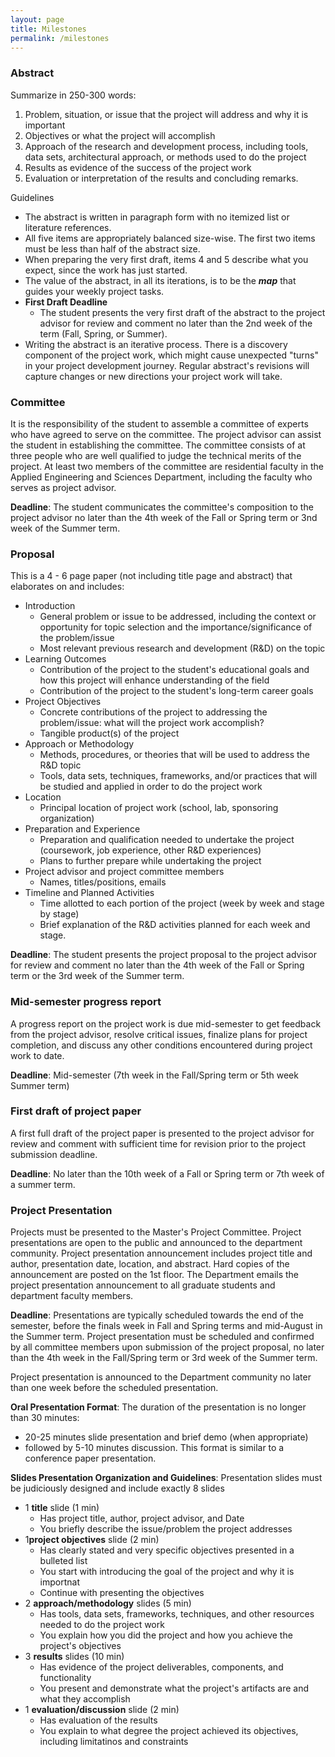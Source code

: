 ```yaml
---
layout: page
title: Milestones
permalink: /milestones
---
```


### **Abstract**

Summarize in 250-300 words:

1. Problem, situation, or issue that the project will address and why it is important
2. Objectives or what the project will accomplish
3. Approach of the research and development process, including tools, data sets, architectural approach, or methods used to do the project
4. Results as evidence of the success of the project work
5. Evaluation or interpretation of the results and concluding remarks. 

Guidelines

* The abstract is written in paragraph form with no itemized list or literature references. 
* All five items are appropriately balanced size-wise. The first two items must be less than half of the abstract size. 
* When preparing the very first draft, items 4 and 5 describe what you expect, since the work has just started.
* The value of the abstract, in all its iterations, is to be the ***map*** that guides your weekly project tasks. 
* **First Draft Deadline**
  * The student presents the very first draft of the abstract to the project advisor for review and comment no later than the 2nd week of the term (Fall, Spring, or Summer). 
* Writing the abstract is an iterative process. There is a discovery component of the project work, which might cause unexpected "turns" in your project development journey. Regular abstract's revisions will capture changes or new directions your project work will take.

### **Committee**

It is the responsibility of the student to assemble a committee of experts who have agreed to serve on the committee. The project advisor can assist the student in establishing the committee. The committee consists of at three people who are well qualified to judge the technical merits of the project. At least two members of the committee are residential faculty in the Applied Engineering and Sciences Department, including the faculty who serves as project advisor.

**Deadline**: The student communicates the committee's composition to the project advisor no later than the 4th week of the Fall or Spring term or 3nd week of the Summer term.

### **Proposal**

This is a 4 - 6 page paper (not including title page and abstract) that elaborates on and includes:

- Introduction
  - General problem or issue to be addressed, including the context or opportunity for topic selection and the importance/significance of the problem/issue
  - Most relevant previous research and development (R\&D) on the topic
- Learning Outcomes
  - Contribution of the project to the student's educational goals and how this project will enhance understanding of the field
  - Contribution of the project to the student's long-term career goals
- Project Objectives
  - Concrete contributions of the project to addressing the problem/issue: what will the project work accomplish?
  - Tangible product(s) of the project
- Approach or Methodology
  - Methods, procedures, or theories that will be used to address the R\&D topic
  - Tools, data sets, techniques, frameworks, and/or practices that will be studied and applied in order to do the project work
- Location
  - Principal location of project work (school, lab, sponsoring organization)
- Preparation and Experience
  - Preparation and qualification needed to undertake the project (coursework, job experience, other R\&D experiences)
  - Plans to further prepare while undertaking the project
- Project advisor and project committee members
  - Names, titles/positions, emails
- Timeline and Planned Activities
  - Time allotted to each portion of the project (week by week and stage by stage)
  - Brief explanation of the R\&D activities planned for each week and stage.

**Deadline**: The student presents the project proposal to the project advisor for review and comment no later than the 4th week of the Fall or Spring term or the 3rd week of the Summer term.

### **Mid-semester progress report**

A progress report on the project work is due mid-semester to get feedback from the project advisor, resolve critical issues, finalize plans for project completion, and discuss any other conditions encountered during project work to date.

**Deadline**: Mid-semester (7th week in the  Fall/Spring term or 5th week Summer term)

### **First draft of project paper**

A first full draft of the project paper is presented to the project advisor for review and comment with sufficient time for revision prior to the project submission deadline.

**Deadline**: No later than the 10th week of a Fall or Spring term or 7th week of a summer term.

### **Project Presentation**
Projects must be presented to the Master&#39;s Project Committee. Project presentations are open to the public and announced to the department community. Project presentation announcement includes project title and author, presentation date, location, and abstract. Hard copies of the announcement are posted on the 1st floor. The Department emails the project presentation announcement to all graduate students and department faculty members.

**Deadline**: Presentations are typically scheduled towards the end of the semester, before the finals week in Fall and Spring terms and mid-August in the Summer term. Project presentation must be scheduled and confirmed by all committee members upon submission of the project proposal, no later than the 4th week in the Fall/Spring term or 3rd week of the Summer term.

Project presentation is announced to the Department community no later than one week before the scheduled presentation.

**Oral Presentation Format**:
The duration of the presentation is no longer than 30 minutes: 
* 20-25 minutes slide presentation and brief demo (when appropriate)
* followed by 5-10 minutes discussion. 
This format is similar to a conference paper presentation. 

**Slides Presentation Organization and Guidelines**:
Presentation slides must be judiciously designed and include exactly 8 slides
* 1 **title** slide (1 min)
  * Has project title, author, project advisor, and Date
  * You briefly describe the issue/problem the project addresses
* 1**project objectives** slide (2 min)
  * Has clearly stated and very specific objectives presented in a bulleted list
  * You start with introducing  the goal of the project and why it is importnat
  * Continue with presenting the objectives
* 2 **approach/methodology** slides (5 min)
  * Has tools, data sets, frameworks, techniques, and other resources needed to do the project work
  * You explain how you did the project and how you achieve the project's objectives
* 3 **results** slides (10 min)
  * Has evidence of the project deliverables, components, and functionality
  * You present and demonstrate what the project's artifacts are and what they accomplish
* 1 **evaluation/discussion** slide (2 min)
  * Has evaluation of the results
  * You explain to what degree the project achieved its objectives, including limitatinos and constraints
 




